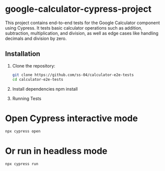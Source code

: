 # google-calculator-cypress-project

This project contains end-to-end tests for the Google Calculator component using Cypress. It tests basic calculator operations such as addition, subtraction, multiplication, and division, as well as edge cases like handling decimals and division by zero.

## Installation

1. Clone the repository:
   ```bash
   git clone https://github.com/ss-04/calculator-e2e-tests
   cd calculator-e2e-tests

2. Install dependencies
       npm install

3. Running Tests
# Open Cypress interactive mode
    npx cypress open

# Or run in headless mode
    npx cypress run
